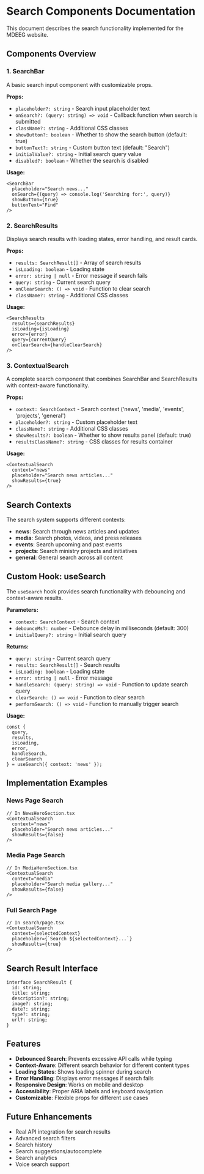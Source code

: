 # Search Components Documentation

This document describes the search functionality implemented for the MDEEG website.

## Components Overview

### 1. SearchBar
A basic search input component with customizable props.

**Props:**
- `placeholder?: string` - Search input placeholder text
- `onSearch?: (query: string) => void` - Callback function when search is submitted
- `className?: string` - Additional CSS classes
- `showButton?: boolean` - Whether to show the search button (default: true)
- `buttonText?: string` - Custom button text (default: "Search")
- `initialValue?: string` - Initial search query value
- `disabled?: boolean` - Whether the search is disabled

**Usage:**
```tsx
<SearchBar 
  placeholder="Search news..."
  onSearch={(query) => console.log('Searching for:', query)}
  showButton={true}
  buttonText="Find"
/>
```

### 2. SearchResults
Displays search results with loading states, error handling, and result cards.

**Props:**
- `results: SearchResult[]` - Array of search results
- `isLoading: boolean` - Loading state
- `error: string | null` - Error message if search fails
- `query: string` - Current search query
- `onClearSearch: () => void` - Function to clear search
- `className?: string` - Additional CSS classes

**Usage:**
```tsx
<SearchResults
  results={searchResults}
  isLoading={isLoading}
  error={error}
  query={currentQuery}
  onClearSearch={handleClearSearch}
/>
```

### 3. ContextualSearch
A complete search component that combines SearchBar and SearchResults with context-aware functionality.

**Props:**
- `context: SearchContext` - Search context ('news', 'media', 'events', 'projects', 'general')
- `placeholder?: string` - Custom placeholder text
- `className?: string` - Additional CSS classes
- `showResults?: boolean` - Whether to show results panel (default: true)
- `resultsClassName?: string` - CSS classes for results container

**Usage:**
```tsx
<ContextualSearch
  context="news"
  placeholder="Search news articles..."
  showResults={true}
/>
```

## Search Contexts

The search system supports different contexts:

- **news**: Search through news articles and updates
- **media**: Search photos, videos, and press releases
- **events**: Search upcoming and past events
- **projects**: Search ministry projects and initiatives
- **general**: General search across all content

## Custom Hook: useSearch

The `useSearch` hook provides search functionality with debouncing and context-aware results.

**Parameters:**
- `context: SearchContext` - Search context
- `debounceMs?: number` - Debounce delay in milliseconds (default: 300)
- `initialQuery?: string` - Initial search query

**Returns:**
- `query: string` - Current search query
- `results: SearchResult[]` - Search results
- `isLoading: boolean` - Loading state
- `error: string | null` - Error message
- `handleSearch: (query: string) => void` - Function to update search query
- `clearSearch: () => void` - Function to clear search
- `performSearch: () => void` - Function to manually trigger search

**Usage:**
```tsx
const {
  query,
  results,
  isLoading,
  error,
  handleSearch,
  clearSearch
} = useSearch({ context: 'news' });
```

## Implementation Examples

### News Page Search
```tsx
// In NewsHeroSection.tsx
<ContextualSearch 
  context="news" 
  placeholder="Search news articles..."
  showResults={false}
/>
```

### Media Page Search
```tsx
// In MediaHeroSection.tsx
<ContextualSearch
  context="media"
  placeholder="Search media gallery..."
  showResults={false}
/>
```

### Full Search Page
```tsx
// In search/page.tsx
<ContextualSearch
  context={selectedContext}
  placeholder={`Search ${selectedContext}...`}
  showResults={true}
/>
```

## Search Result Interface

```tsx
interface SearchResult {
  id: string;
  title: string;
  description?: string;
  image?: string;
  date?: string;
  type?: string;
  url?: string;
}
```

## Features

- **Debounced Search**: Prevents excessive API calls while typing
- **Context-Aware**: Different search behavior for different content types
- **Loading States**: Shows loading spinner during search
- **Error Handling**: Displays error messages if search fails
- **Responsive Design**: Works on mobile and desktop
- **Accessibility**: Proper ARIA labels and keyboard navigation
- **Customizable**: Flexible props for different use cases

## Future Enhancements

- Real API integration for search results
- Advanced search filters
- Search history
- Search suggestions/autocomplete
- Search analytics
- Voice search support 